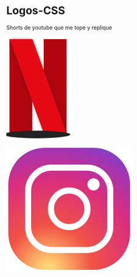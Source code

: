 # Logos-CSS
Shorts de youtube que me tope y replique

![netflix](./doc/netflix.png)

![instagram](./doc/instagram.png)
